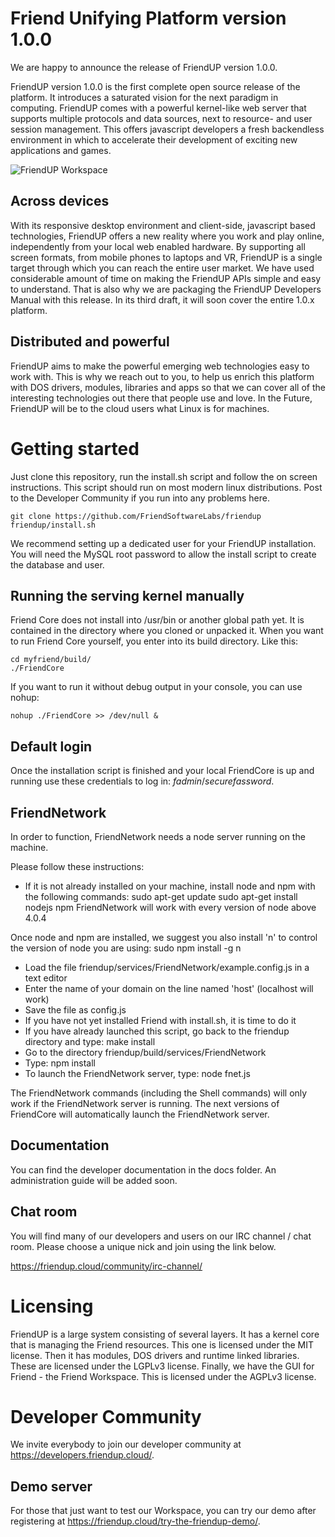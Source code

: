 Friend Unifying Platform version 1.0.0
==================================

We are happy to announce the release of FriendUP version 1.0.0.

FriendUP version 1.0.0 is the first complete open source release of the platform. It introduces a saturated vision for the next paradigm in computing. FriendUP comes with a powerful kernel-like web server that supports multiple protocols and data sources, next to resource- and user session management. This offers javascript developers a fresh backendless environment in which to accelerate their development of exciting new applications and games. 

![FriendUP Workspace](https://friendup.cloud/wp-content/uploads/2017/06/desktop-1.png "FriendUP Workspace")

Across devices
--------------

With its responsive desktop environment and client-side, javascript based technologies, FriendUP offers a new reality where you work and play online, independently from your local web enabled hardware. By supporting all screen formats, from mobile phones to laptops and VR, FriendUP is a single target through which you can reach the entire user market.
We have used considerable amount of time on making the FriendUP APIs simple and easy to understand. That is also why we are packaging the FriendUP Developers Manual with this release. In its third draft, it will soon cover the entire 1.0.x platform.

Distributed and powerful
------------------------

FriendUP aims to make the powerful emerging web technologies easy to work with. This is why we reach out to you, to help us enrich this platform with DOS drivers, modules, libraries and apps so that we can cover all of the interesting technologies out there that people use and love.
In the Future, FriendUP will be to the cloud users what Linux is for machines.

Getting started
===============

Just clone this repository, run the install.sh script and follow the on screen instructions. This script should run on most modern linux distributions. Post to the Developer Community if you run into any problems here.
```
git clone https://github.com/FriendSoftwareLabs/friendup
friendup/install.sh
```
We recommend setting up a dedicated user for your FriendUP installation. You will need the MySQL root password to allow the install script to create the database and user.

Running the serving kernel manually
-----------------------------------

Friend Core does not install into /usr/bin or another global path yet. It is contained in the directory where you cloned or unpacked it. When you want to run Friend Core yourself, you enter into its build directory. Like this:
```
cd myfriend/build/
./FriendCore
```
If you want to run it without debug output in your console, you can use nohup:
```
nohup ./FriendCore >> /dev/null &
```

Default login
-------------

Once the installation script is finished and your local FriendCore is up and running use these credentials to log in: *fadmin*/*securefassword*.

FriendNetwork
-------------

In order to function, FriendNetwork needs a node server running on the machine.

Please follow these instructions:

- If it is not already installed on your machine, install node and npm with the following commands:
sudo apt-get update
sudo apt-get install nodejs npm
FriendNetwork will work with every version of node above 4.0.4

Once node and npm are installed, we suggest you also install 'n' to control the version of node you are using:
sudo npm install -g n

- Load the file friendup/services/FriendNetwork/example.config.js in a text editor
- Enter the name of your domain on the line named 'host' (localhost will work)
- Save the file as config.js
- If you have not yet installed Friend with install.sh, it is time to do it
- If you have already launched this script, go back to the friendup directory and type:
make install
- Go to the directory friendup/build/services/FriendNetwork
- Type:
npm install
- To launch the FriendNetwork server, type:
node fnet.js

The FriendNetwork commands (including the Shell commands) will only work if the FriendNetwork server is running.
The next versions of FriendCore will automatically launch the FriendNetwork server.

Documentation
-------------

You can find the developer documentation in the docs folder. An administration guide will be added soon.

Chat room
---------

You will find many of our developers and users on our IRC channel / chat room. Please choose a unique nick and join using the link below.

https://friendup.cloud/community/irc-channel/

Licensing
=========

FriendUP is a large system consisting of several layers. It has a kernel core that is managing the Friend resources. This one is licensed under the MIT license. Then it has modules, DOS drivers and runtime linked libraries. These are licensed under the LGPLv3 license. Finally, we have the GUI for Friend - the Friend Workspace. This is licensed under the AGPLv3 license.

Developer Community
===================

We invite everybody to join our developer community at https://developers.friendup.cloud/.

Demo server
-----------

For those that just want to test our Workspace, you can try our demo after registering at https://friendup.cloud/try-the-friendup-demo/.
